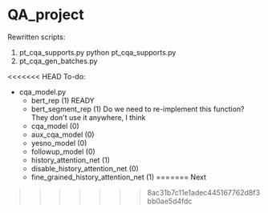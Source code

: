 # QA_project

Rewritten scripts:
  1. pt_cqa_supports.py
      python pt_cqa_supports.py
  2. pt_cqa_gen_batches.py
  
<<<<<<< HEAD
To-do:
- cqa_model.py
	- bert_rep 					(1) READY
	- bert_segment_rep 				(1) Do we need to re-implement this function? They don't use it anywhere, I think
	- cqa_model 					(0)
	- aux_cqa_model 				(0)
	- yesno_model 					(0)
	- followup_model 				(0)
	- history_attention_net 			(1)
	- disable_history_attention_net 		(0)
	- fine_grained_history_attention_net 		(1)
=======
Next
>>>>>>> 8ac31b7c11e1adec445167762d8f3bb0ae5d4fdc

